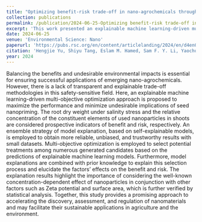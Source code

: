 ```yaml
---
title: "Optimizing benefit-risk trade-off in nano-agrochemicals through explainable machine learning: Beyond concentration"
collection: publications
permalink: /publication/2024-06-25-Optimizing benefit-risk trade-off in nano-agrochemicals through explainable machine learning - Beyond concentration
excerpt: 'This work presented an explainable machine learning-driven multi-objective optimization approach to maximize the performance and minimize undesirable implications of seed nanopriming.'
date: 2024-06-25
venue: 'Environmental Science: Nano'
paperurl: 'https://pubs.rsc.org/en/content/articlelanding/2024/en/d4en00213j'
citation: 'Hengjie Yu, Shiyu Tang, Eslam M. Hamed, Sam F. Y. Li, Yaochu Jin, Fang Cheng. Optimizing benefit-risk trade-off in nano-agrochemicals through explainable machine learning: Beyond concentration. Environmental Science:Nano, 2024, DOI: 10.1039/D4EN00213J.'
year: 2024
---
```


Balancing the benefits and undesirable environmental impacts is essential for ensuring successful applications of emerging nano-agrochemicals. However, there is a lack of transparent and explainable trade-off methodologies in this safety-sensitive field. Here, an explainable machine learning-driven multi-objective optimization approach is proposed to maximize the performance and minimize undesirable implications of seed nanopriming. The root dry weight under salinity stress and the relative concentration of the constituent elements of used nanoparticles in shoots are considered prospective indicators of benefit and risk, respectively. An ensemble strategy of model explanation, based on self-explainable models, is employed to obtain more reliable, unbiased, and trustworthy results with small datasets. Multi-objective optimization is employed to select potential treatments among numerous generated candidates based on the predictions of explainable machine learning models. Furthermore, model explanations are combined with prior knowledge to explain this selection process and elucidate the factors’ effects on the benefit and risk. The explanation results highlight the importance of considering the well-known concentration-dependent effect of nanoparticles in conjunction with other factors such as Zeta potential and surface area, which is further verified by statistical analysis. Together, this study provides a promising approach to accelerating the discovery, assessment, and regulation of nanomaterials and may facilitate their sustainable applications in agriculture and the environment.
